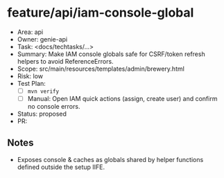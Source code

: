 # feature/api/iam-console-global

- Area: api
- Owner: genie-api
- Task: <docs/techtasks/...>
- Summary: Make IAM console globals safe for CSRF/token refresh helpers to avoid ReferenceErrors.
- Scope: src/main/resources/templates/admin/brewery.html
- Risk: low
- Test Plan:
  - [ ] `mvn verify`
  - [ ] Manual: Open IAM quick actions (assign, create user) and confirm no console errors.
- Status: proposed
- PR: <tbd>

## Notes
- Exposes console & caches as globals shared by helper functions defined outside the setup IIFE.
